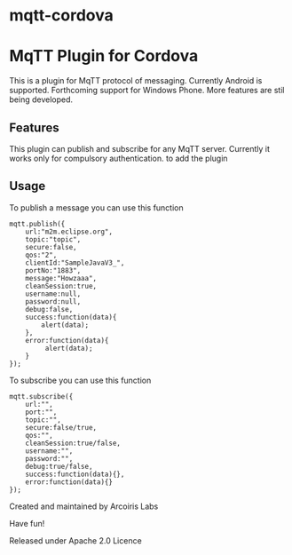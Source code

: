 mqtt-cordova
============

# MqTT Plugin for Cordova

This is a plugin for MqTT protocol of messaging. Currently Android is supported. Forthcoming support for Windows Phone. More features are stil being developed.

## Features

This plugin can publish and subscribe for any MqTT server. Currently it works only for compulsory authentication.
to add the plugin 

## Usage

To publish a message you can use this function

```
mqtt.publish({
	url:"m2m.eclipse.org",
    topic:"topic",
    secure:false,
    qos:"2",
    clientId:"SampleJavaV3_",
    portNo:"1883",
    message:"Howzaaa",
    cleanSession:true,
    username:null,
    password:null,
    debug:false,
    success:function(data){
        alert(data);
    },
    error:function(data){
         alert(data);
    }
});
```

To subscribe you can use this function

```
mqtt.subscribe({
	url:"",
	port:"",
	topic:"",
	secure:false/true,
	qos:"",
	cleanSession:true/false,
	username:"",
	password:"",
	debug:true/false,
	success:function(data){},
	error:function(data){}
});
```

Created and maintained by Arcoiris Labs

Have fun!

Released under Apache 2.0 Licence
